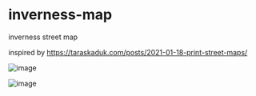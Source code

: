# inverness-map
inverness street map

inspired by https://taraskaduk.com/posts/2021-01-18-print-street-maps/



![image](https://user-images.githubusercontent.com/3278367/152245959-773ba444-acea-476c-966d-b0f319d175be.png)

![image](https://user-images.githubusercontent.com/3278367/152405505-776713e1-062d-474b-86c2-3ec7b4b47d3c.png)



